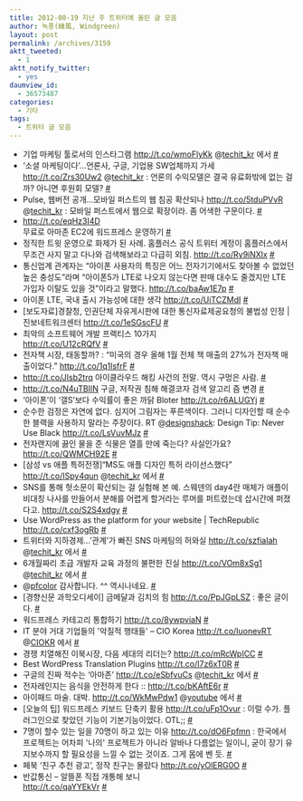 ```yaml
---
title: 2012-08-19 지난 주 트위터에 올린 글 모음
author: 녹풍(綠風, Windgreen)
layout: post
permalink: /archives/3159
aktt_tweeted:
  - 1
aktt_notify_twitter:
  - yes
daumview_id:
  - 36573487
categories:
  - 기타
tags:
  - 트위터 글 모음
---
```

<ul class="aktt_tweet_digest">
  <li>
    기업 마케팅 툴로서의 인스타그램 <a href="http://t.co/wmoFlyKk" rel="nofollow">http://t.co/wmoFlyKk</a> @<a href="http://twitter.com/techit_kr" class="aktt_username">techit_kr</a> 에서 <a href="http://twitter.com/mytory/statuses/234820969733185536" class="aktt_tweet_time">#</a>
  </li>
  <li>
    ‘소셜 마케팅이다’…언론사, 구글, 기업용 SW업체까지 가세 <a href="http://t.co/Zrs30Uw2" rel="nofollow">http://t.co/Zrs30Uw2</a> @<a href="http://twitter.com/techit_kr" class="aktt_username">techit_kr</a> : 언론의 수익모델은 결국 유료화밖에 없는 걸까? 아니면 후원회 모델? <a href="http://twitter.com/mytory/statuses/234824585403588608" class="aktt_tweet_time">#</a>
  </li>
  <li>
    Pulse, 웹버전 공개…모바일 퍼스트의 웹 침공 확산되나 <a href="http://t.co/5tduPVvR" rel="nofollow">http://t.co/5tduPVvR</a> @<a href="http://twitter.com/techit_kr" class="aktt_username">techit_kr</a> : 모바일 퍼스트에서 웹으로 확장이라. 좀 어색한 구문이다. <a href="http://twitter.com/mytory/statuses/234825275349815297" class="aktt_tweet_time">#</a>
  </li>
  <li>
    <a href="http://t.co/eqHz3I4D" rel="nofollow">http://t.co/eqHz3I4D</a><br /> 무료로 아마존 EC2에 워드프레스 운영하기 <a href="http://twitter.com/mytory/statuses/234898364196589568" class="aktt_tweet_time">#</a>
  </li>
  <li>
    정직한 트윗 운영으로 화제가 된 사례. 홈플러스 공식 트위터 계정이 홈플러스에서 무조건 사지 말고 다나와 검색해보라고 다급히 외침. <a href="http://t.co/Ry9iNXlx" rel="nofollow">http://t.co/Ry9iNXlx</a> <a href="http://twitter.com/mytory/statuses/234899649624940545" class="aktt_tweet_time">#</a>
  </li>
  <li>
    통신업계 관계자는 “아이폰 사용자의 특징은 어느 전자기기에서도 찾아볼 수 없었던 높은 충성도”라며 “아이폰5가 LTE로 나오지 않는다면 판매 대수도 줄겠지만 LTE 가입자 이탈도 있을 것”이라고 말했다. <a href="http://t.co/baAw1E7p" rel="nofollow">http://t.co/baAw1E7p</a> <a href="http://twitter.com/mytory/statuses/234901380576464896" class="aktt_tweet_time">#</a>
  </li>
  <li>
    아이폰 LTE, 국내 출시 가능성에 대한 생각 <a href="http://t.co/UiTCZMdI" rel="nofollow">http://t.co/UiTCZMdI</a> <a href="http://twitter.com/mytory/statuses/234905694220984321" class="aktt_tweet_time">#</a>
  </li>
  <li>
    [보도자료]경찰청, 인권단체 자유게시판에 대한 통신자료제공요청의 불법성 인정 | 진보네트워크센터 <a href="http://t.co/1eSGscFU" rel="nofollow">http://t.co/1eSGscFU</a> <a href="http://twitter.com/mytory/statuses/234911624400601088" class="aktt_tweet_time">#</a>
  </li>
  <li>
    최악의 소프트웨어 개발 프랙티스 10가지<br /> <a href="http://t.co/U12cRQfV" rel="nofollow">http://t.co/U12cRQfV</a> <a href="http://twitter.com/mytory/statuses/235073106853634048" class="aktt_tweet_time">#</a>
  </li>
  <li>
    전자책 시장, 태동할까? : “미국의 경우 올해 1월 전체 책 매출의 27%가 전자책 매출이었다.” <a href="http://t.co/1q1lsfrF" rel="nofollow">http://t.co/1q1lsfrF</a> <a href="http://twitter.com/mytory/statuses/235142311321935872" class="aktt_tweet_time">#</a>
  </li>
  <li>
    <a href="http://t.co/JIsb2trq" rel="nofollow">http://t.co/JIsb2trq</a> 아이클라우드 해킹 사건의 전말. 역시 구멍은 사람. <a href="http://twitter.com/mytory/statuses/235144072438878210" class="aktt_tweet_time">#</a>
  </li>
  <li>
    <a href="http://t.co/N4uTBIIN" rel="nofollow">http://t.co/N4uTBIIN</a> 구글, 저작권 침해 해결코자 검색 알고리 즘 변경 <a href="http://twitter.com/mytory/statuses/235148756385939456" class="aktt_tweet_time">#</a>
  </li>
  <li>
    ‘아이폰’이 ‘갤S’보다 수익률이 좋은 까닭 Bloter <a href="http://t.co/r6ALUGYj" rel="nofollow">http://t.co/r6ALUGYj</a> <a href="http://twitter.com/mytory/statuses/235193332689690624" class="aktt_tweet_time">#</a>
  </li>
  <li>
    순수한 검정은 자연에 없다. 심지어 그림자는 푸른색이다. 그러니 디자인할 때 순수한 블랙을 사용하지 말라는 주장이다. RT @<a href="http://twitter.com/designshack" class="aktt_username">designshack</a>: Design Tip: Never Use Black <a href="http://t.co/LsVuvMJz" rel="nofollow">http://t.co/LsVuvMJz</a> <a href="http://twitter.com/mytory/statuses/235420011265658880" class="aktt_tweet_time">#</a>
  </li>
  <li>
    전자랜지에 끓인 물을 준 식물은 열흘 만에 죽는다? 사실인가요? <a href="http://t.co/QWMCH92E" rel="nofollow">http://t.co/QWMCH92E</a> <a href="http://twitter.com/mytory/statuses/235428617386074113" class="aktt_tweet_time">#</a>
  </li>
  <li>
    [삼성 vs 애플 특허전쟁]“MS도 애플 디자인 특허 라이선스했다” <a href="http://t.co/ISpy4qun" rel="nofollow">http://t.co/ISpy4qun</a> @<a href="http://twitter.com/techit_kr" class="aktt_username">techit_kr</a> 에서 <a href="http://twitter.com/mytory/statuses/235553633322819585" class="aktt_tweet_time">#</a>
  </li>
  <li>
    SNS를 통해 헛소문이 확산되는 걸 실험해 본 예. 스웨덴의 day4란 매체가 애플이 비대칭 나사를 만들어서 분해를 어렵게 할거라는 루머를 퍼트렸는데 삽시간에 퍼졌다고. <a href="http://t.co/S2S4xdgy" rel="nofollow">http://t.co/S2S4xdgy</a> <a href="http://twitter.com/mytory/statuses/235556596015566848" class="aktt_tweet_time">#</a>
  </li>
  <li>
    Use WordPress as the platform for your website | TechRepublic <a href="http://t.co/cxf3ogRb" rel="nofollow">http://t.co/cxf3ogRb</a> <a href="http://twitter.com/mytory/statuses/235730420602392576" class="aktt_tweet_time">#</a>
  </li>
  <li>
    트위터와 지하경제…’관계’가 빠진 SNS 마케팅의 허와실 <a href="http://t.co/szfiaIah" rel="nofollow">http://t.co/szfiaIah</a> @<a href="http://twitter.com/techit_kr" class="aktt_username">techit_kr</a> 에서 <a href="http://twitter.com/mytory/statuses/235761785179877376" class="aktt_tweet_time">#</a>
  </li>
  <li>
    6개월짜리 초급 개발자 교육 과정의 불편한 진실 <a href="http://t.co/VOm8xSg1" rel="nofollow">http://t.co/VOm8xSg1</a> @<a href="http://twitter.com/techit_kr" class="aktt_username">techit_kr</a> 에서 <a href="http://twitter.com/mytory/statuses/235770845274972161" class="aktt_tweet_time">#</a>
  </li>
  <li>
    @<a href="http://twitter.com/pfcolor" class="aktt_username">pfcolor</a> 감사합니다. ^^ 역시나네요. <a href="http://twitter.com/mytory/statuses/235773000396443649" class="aktt_tweet_time">#</a>
  </li>
  <li>
    [경향신문 과학오디세이] 금메달과 김치의 힘 <a href="http://t.co/PpJGpLSZ" rel="nofollow">http://t.co/PpJGpLSZ</a> : 좋은 글이다. <a href="http://twitter.com/mytory/statuses/235774907059937280" class="aktt_tweet_time">#</a>
  </li>
  <li>
    워드프레스 카테고리 통합하기 <a href="http://t.co/8ywpviaN" rel="nofollow">http://t.co/8ywpviaN</a> <a href="http://twitter.com/mytory/statuses/235878040817778688" class="aktt_tweet_time">#</a>
  </li>
  <li>
    IT 분야 거대 기업들의 '악질적 행태들' &#8211; CIO Korea <a href="http://t.co/IuonevRT" rel="nofollow">http://t.co/IuonevRT</a> @<a href="http://twitter.com/CIOKR" class="aktt_username">CIOKR</a> 에서 <a href="http://twitter.com/mytory/statuses/236042035805712384" class="aktt_tweet_time">#</a>
  </li>
  <li>
    경쟁 치열해진 이북시장, 다음 세대의 리더는? <a href="http://t.co/mRcWpICC" rel="nofollow">http://t.co/mRcWpICC</a> <a href="http://twitter.com/mytory/statuses/236226291169370112" class="aktt_tweet_time">#</a>
  </li>
  <li>
    Best WordPress Translation Plugins <a href="http://t.co/I7z6xT0R" rel="nofollow">http://t.co/I7z6xT0R</a> <a href="http://twitter.com/mytory/statuses/236338522943012864" class="aktt_tweet_time">#</a>
  </li>
  <li>
    구글의 진짜 적수는 ‘아마존’ <a href="http://t.co/eSbfvuCs" rel="nofollow">http://t.co/eSbfvuCs</a> @<a href="http://twitter.com/techit_kr" class="aktt_username">techit_kr</a> 에서 <a href="http://twitter.com/mytory/statuses/236689097949859841" class="aktt_tweet_time">#</a>
  </li>
  <li>
    전자레인지는 음식을 안전하게 한다 :: <a href="http://t.co/bKAftE6r" rel="nofollow">http://t.co/bKAftE6r</a> <a href="http://twitter.com/mytory/statuses/236806679877009408" class="aktt_tweet_time">#</a>
  </li>
  <li>
    아이패드 마술. 대박. <a href="http://t.co/WkMwPdw1" rel="nofollow">http://t.co/WkMwPdw1</a> @<a href="http://twitter.com/youtube" class="aktt_username">youtube</a> 에서 <a href="http://twitter.com/mytory/statuses/236999355016552448" class="aktt_tweet_time">#</a>
  </li>
  <li>
    [오늘의 팁] 워드프레스 키보드 단축키 활용 <a href="http://t.co/uFp1Ovur" rel="nofollow">http://t.co/uFp1Ovur</a> : 이럴 수가. 플러그인으로 찾았던 기능이 기본기능이었다. OTL;; <a href="http://twitter.com/mytory/statuses/237163155032252416" class="aktt_tweet_time">#</a>
  </li>
  <li>
    7명이 할수 있는 일을 70명이 하고 있는 이유 <a href="http://t.co/dO6Fpfmn" rel="nofollow">http://t.co/dO6Fpfmn</a> : 한국에서 프로젝트는 어차피 '나의' 프로젝트가 아니라 알바나 다름없는 일이니, 굳이 장기 유지보수까지 할 필요성을 느낄 수 없는 것이죠. 그게 몸에 벤 듯. <a href="http://twitter.com/mytory/statuses/237191359017144320" class="aktt_tweet_time">#</a>
  </li>
  <li>
    페북 ‘친구 추천 광고’, 정작 친구는 몰랐다 <a href="http://t.co/yOlERG0O" rel="nofollow">http://t.co/yOlERG0O</a> <a href="http://twitter.com/mytory/statuses/237223204735815680" class="aktt_tweet_time">#</a>
  </li>
  <li>
    반값통신 &#8211; 알뜰폰 직접 개통해 보니<br /> <a href="http://t.co/qaYYEkVr" rel="nofollow">http://t.co/qaYYEkVr</a> <a href="http://twitter.com/mytory/statuses/237230807490629632" class="aktt_tweet_time">#</a>
  </li>
</ul>